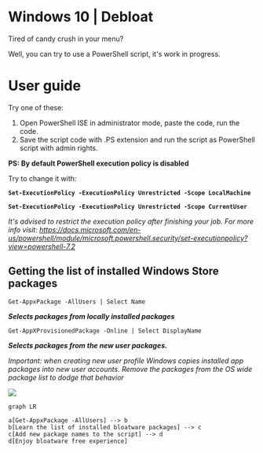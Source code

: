 # Windows 10 | Debloat

Tired of candy crush in your menu?

Well, you can try to use a PowerShell script, it's work in progress.

# User guide
Try one of these:

1. Open PowerShell ISE in administrator mode, paste the code, run the code.
2. Save the script code with .PS extension and run the script as PowerShell script with admin rights.

**PS: By default PowerShell execution policy is disabled**

Try to change it with: 

**`Set-ExecutionPolicy -ExecutionPolicy Unrestricted -Scope LocalMachine`**

**`Set-ExecutionPolicy -ExecutionPolicy Unrestricted -Scope CurrentUser`**

_It's advised to restrict the execution policy after finishing your job._
_For more info visit: https://docs.microsoft.com/en-us/powershell/module/microsoft.powershell.security/set-executionpolicy?view=powershell-7.2_

## Getting the list of installed Windows Store packages

`Get-AppxPackage -AllUsers | Select Name`

**_Selects packages <by name> from locally <user account> installed packages_**

`Get-AppXProvisionedPackage -Online | Select DisplayName`

**_Selects packages <by name> from the new user packages._**

_Important: when creating new user profile Windows copies installed app packages into new user accounts. Remove the packages from the OS wide package list to dodge that behavior_

[![](https://mermaid.ink/img/eyJjb2RlIjoiZ3JhcGggTFJcblxuYVtHZXQtQXBweFBhY2thZ2UgLUFsbFVzZXJzXSAtLT4gYlxuYltMZWFybiB0aGUgbGlzdCBvZiBpbnN0YWxsZWQgYmxvYXR3YXJlIHBhY2thZ2VzXSAtLT4gY1xuY1tBZGQgbmV3IHBhY2thZ2UgbmFtZXMgdG8gdGhlIHNjcmlwdF0gLS0-IGRcbmRbRW5qb3kgYmxvYXR3YXJlIGZyZWUgZXhwZXJpZW5jZV0iLCJtZXJtYWlkIjp7InRoZW1lIjoiZGFyayJ9LCJ1cGRhdGVFZGl0b3IiOnRydWUsImF1dG9TeW5jIjp0cnVlLCJ1cGRhdGVEaWFncmFtIjp0cnVlfQ)](https://mermaid-js.github.io/mermaid-live-editor/edit/#eyJjb2RlIjoiZ3JhcGggTFJcblxuYVtHZXQtQXBweFBhY2thZ2UgLUFsbFVzZXJzXSAtLT4gYlxuYltMZWFybiB0aGUgbGlzdCBvZiBpbnN0YWxsZWQgYmxvYXR3YXJlIHBhY2thZ2VzXSAtLT4gY1xuY1tBZGQgbmV3IHBhY2thZ2UgbmFtZXMgdG8gdGhlIHNjcmlwdF0gLS0-IGRcbmRbRW5qb3kgYmxvYXR3YXJlIGZyZWUgZXhwZXJpZW5jZV0iLCJtZXJtYWlkIjoie1xuICBcInRoZW1lXCI6IFwiZGFya1wiXG59IiwidXBkYXRlRWRpdG9yIjp0cnVlLCJhdXRvU3luYyI6dHJ1ZSwidXBkYXRlRGlhZ3JhbSI6dHJ1ZX0)

```mermaid
graph LR

a[Get-AppxPackage -AllUsers] --> b
b[Learn the list of installed bloatware packages] --> c
c[Add new package names to the script] --> d
d[Enjoy bloatware free experience]
```
